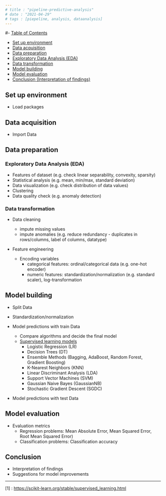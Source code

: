 ```yaml
---
# title : "pipeline-predictive-analysis"
# date : "2021-04-29"
# tags : [piepeline, analysis, dataanalysis]
---
```


#- [Table of Contents](#)
  - [Set up environment](#set-up-environment)
  - [Data acquisition](#data-acquisition)
  - [Data preparation](#data-preparation)
  - [Exploratory Data Analysis (EDA)](#exploratory-data-analysis-eda)
  - [Data transformation](#data-transformation)
  - [Model building](#model-building)
  - [Model evaluation](#model-evaluation)
  - [Conclusion (Interpretation of findings)](#conclusion-interpretation-of-findings)
  
## Set up environment
- Load packages

## Data acquisition
- Import Data

## Data preparation

### Exploratory Data Analysis (EDA)
- Features of dataset (e.g. check linear separability, convexity, sparsity)
- Statistical analysis (e.g. mean, min/max, standard deviation)
- Data visualization (e.g. check distribution of data values)
- Clustering
- Data quality check (e.g. anomaly detection)

### Data transformation 
- Data cleaning
  - impute missing values 
  - impute anomalies (e.g. reduce redundancy - duplicates in rows/columns, label of columns, datatype)

- Feature engineering
  - Encoding variables 
    - categorical features: ordinal/categorical data (e.g. one-hot encoder)
    - numeric features: standardization/normalization (e.g. standard scaler), log-transformation

## Model building
- Split Data
- Standardization/normalization

- Model predictions with train Data 
  - Compare algorithms and decide the final model
  - [Supervised learning models](1)
    - Logistic Regression (LR)
    - Decision Trees (DT)
    - Ensemble Methods (Bagging, AdaBoost, Random Forest, Gradient Boosting)
    - K-Nearest Neighbors (KNN)
    - Linear Discriminant Analysis (LDA)
    - Support Vector Machines (SVM)
    - Gaussian Naive Bayes (GaussianNB)
    - Stochastic Gradient Descent (SGDC)

- Model predictions with test Data

## Model evaluation
- Evaluation metrics
  - Regression problems: Mean Absolute Error, Mean Squared Error, Root Mean Squared Error)
  - Classification problems: Classification accuracy 

## Conclusion 
- Interpretation of findings
- Suggestions for model improvements

---
[1] : https://scikit-learn.org/stable/supervised_learning.html
